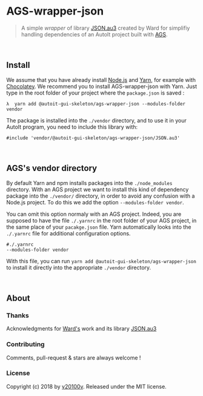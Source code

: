 AGS-wrapper-json
================

> A simple *wrapper* of library [JSON.au3](https://www.autoitscript.com/forum/topic/148114-a-non-strict-json-udf-jsmn/) created by Ward for simplifiy handling dependencies of an AutoIt project built with [AGS](https://v20100v.github.io/autoit-gui-skeleton/).



<br/>

## Install

We assume that you have already install [Node.js](https://nodejs.org/) and [Yarn](https://yarnpkg.com/lang/en/), for example with [Chocolatey](https://chocolatey.org/). We recommend you to install AGS-wrapper-json with Yarn. Just type in the root folder of your project where the `package.json` is saved :

```
λ  yarn add @autoit-gui-skeleton/ags-wrapper-json --modules-folder vendor
```

The package is installed into the `./vendor` directory, and to use it in your AutoIt program, you need to include this library with:

```autoit
#include 'vendor/@autoit-gui-skeleton/ags-wrapper-json/JSON.au3'
```



<br/>

## AGS's vendor directory

By default Yarn and npm installs packages into the `./node_modules` directory. With an AGS project we want to install this kind of dependency package into the `./vendor/` directory, in order to avoid any confusion with a Node.js project. To do this we add the option `--modules-folder vendor`. 

You can omit this option normaly with an AGS project. Indeed, you are supposed to have the file `./.yarnrc` in the root folder of your AGS project, in the same place of your `pacakge.json` file. Yarn automatically looks into the `./.yarnrc` file for additional configuration options.

```
#./.yarnrc 
--modules-folder vendor
```

With this file, you can run `yarn add @autoit-gui-skeleton/ags-wrapper-json` to install it directly into the appropriate `./vendor` directory.



<br/>

## About
 
### Thanks

Acknowledgments for [Ward's](https://www.autoitscript.com/forum/profile/10768-ward/) work and its library [JSON.au3](https://www.autoitscript.com/forum/topic/148114-a-non-strict-json-udf-jsmn/)

### Contributing
 
Comments, pull-request & stars are always welcome !
 
### License
 
Copyright (c) 2018 by [v20100v](https://github.com/v20100v). Released under the MIT license.